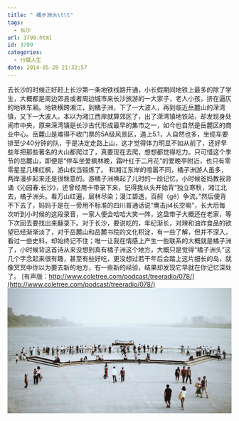 ```yaml
---
title: " 橘子洲头\t\t"
tags:
  - 长沙
url: 3799.html
id: 3799
categories:
  - 行摄人生
date: 2014-05-28 21:32:57
---
```


去长沙的时候正好赶上长沙第一条地铁线路开通，小长假期间地铁上最多的除了学生，大概都是周边郊县或者周边城市来长沙旅游的一大家子，老人小孩，挤在逼仄的地铁车厢。地铁横跨湘江，到橘子洲，下了一大波人，再到临近岳麓山的溁湾镇，又下一大波人。本以为湘江西岸就算郊区了，出了溁湾镇地铁站，却发现身处闹市中央，原来溁湾镇是长沙古代形成最早的集市之一，如今也自然是岳麓区的商业中心。岳麓山是难得不收门票的5A级风景区，遇上5.1，人自然也多，坐缆车要排至少40分钟的队，于是决定走路上山，这才觉得体力明显不如从前了，还好早些年把那些著名的大山都爬过了，真要现在去爬，想想都觉得吃力。只可惜这个季节的岳麓山，即便是“停车坐爱枫林晚，霜叶红于二月花”的爱晚亭附近，也只有零零星星几棵红枫，游山权当锻炼了。 和湘江东岸的喧嚣不同，橘子洲游人虽多，两岸漫步起来还是很惬意的。游橘子洲唤起了儿时的一段记忆，小时候爸妈教我背诵《沁园春.长沙》，还曾经用卡带录下来，记得我从头开始背“独立寒秋，湘江北去，橘子洲头。看万山红遍，层林尽染；漫江碧透，百舸（gě）争流。”然后便背不下去了，妈妈于是在一旁用不标准的四川普通话说“鹰击ji4长空嘛”，长大后每次听到小时候的这段录音，一家人便会哈哈大笑一阵，这盘带子大概还在老家，等下次回去要找出来翻录下。对于长沙，要说吃的，年纪渐长，对辣和油炸食品的欲望已经渐渐淡了，对于岳麓山和岳麓书院的文化积淀，有一些了解，但并不深入，看过一些史料，却始终记不住；唯一让我在情感上产生一些联系的大概就是橘子洲了，小时候背这首诗从来没想到真有橘子洲这个地方，大概只是觉得“橘子洲头”这几个字念起来很有趣，甚至有些好吃，更没想过若干年后会踏上这片细长的岛，就像冥冥中你以为要去新的地方，有一些新的经验，结果却发现它早就在你记忆深处了。 [有声版：http://www.coletree.com/podcast/treeradio/078/](http://www.coletree.com/podcast/treeradio/078/) ![橘子洲头](../../images//2014/05/juzizhou.jpg)